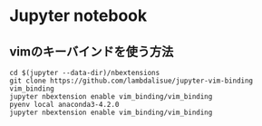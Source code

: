 # Jupyter notebook

## vimのキーバインドを使う方法

```
cd $(jupyter --data-dir)/nbextensions
git clone https://github.com/lambdalisue/jupyter-vim-binding vim_binding
jupyter nbextension enable vim_binding/vim_binding
pyenv local anaconda3-4.2.0
jupyter nbextension enable vim_binding/vim_binding

```
